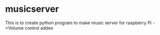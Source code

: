 # musicserver
This is to create python program to make music server for raspberry Pi
->Volume control addes
